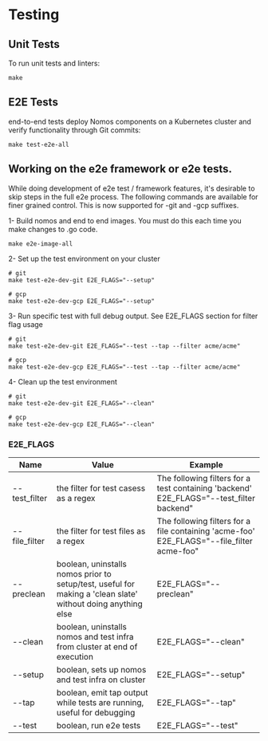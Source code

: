 # Testing

## Unit Tests

To run unit tests and linters:

```console
make
```

## E2E Tests

end-to-end tests deploy Nomos components on a Kubernetes cluster and verify
functionality through Git commits:

```console
make test-e2e-all
```

## Working on the e2e framework or e2e tests.

While doing development of e2e test / framework features, it's desirable to skip
steps in the full e2e process. The following commands are available for finer
grained control. This is now supported for -git and -gcp suffixes.

1- Build nomos and end to end images. You must do this each time you make
changes to .go code.

```console
make e2e-image-all
```

2- Set up the test environment on your cluster

```console
# git
make test-e2e-dev-git E2E_FLAGS="--setup"

# gcp
make test-e2e-dev-gcp E2E_FLAGS="--setup"
```

3- Run specific test with full debug output. See E2E_FLAGS section for filter
flag usage

```console
# git
make test-e2e-dev-git E2E_FLAGS="--test --tap --filter acme/acme"

# gcp
make test-e2e-dev-gcp E2E_FLAGS="--test --tap --filter acme/acme"
```

4- Clean up the test environment

```console
# git
make test-e2e-dev-git E2E_FLAGS="--clean"

# gcp
make test-e2e-dev-gcp E2E_FLAGS="--clean"
```

### E2E_FLAGS

Name          | Value                                                                                                        | Example
------------- | ------------------------------------------------------------------------------------------------------------ | -------
--test_filter | the filter for test casess as a regex                                                                        | The following filters for a test containing 'backend' E2E_FLAGS="--test_filter backend"
--file_filter | the filter for test files as a regex                                                                         | The following filters for a file containing 'acme-foo' E2E_FLAGS="--file_filter acme-foo"
--preclean    | boolean, uninstalls nomos prior to setup/test, useful for making a 'clean slate' without doing anything else | E2E_FLAGS="--preclean"
--clean       | boolean, uninstalls nomos and test infra from cluster at end of execution                                    | E2E_FLAGS="--clean"
--setup       | boolean, sets up nomos and test infra on cluster                                                             | E2E_FLAGS="--setup"
--tap         | boolean, emit tap output while tests are running, useful for debugging                                       | E2E_FLAGS="--tap"
--test        | boolean, run e2e tests                                                                                       | E2E_FLAGS="--test"
